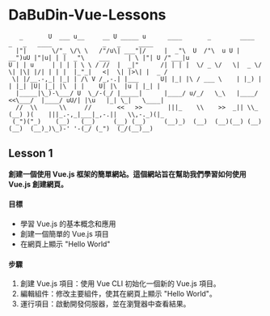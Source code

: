 # DaBuDin-Vue-Lessons
```
   _       U  ___ u__     __ U _____ u      ____       _        ____     _   _   ____              _   _     ____   
  |"|       \/"_ \/\ \   /"/u\| ___"|/     |  _"\  U  /"\  u U | __")uU |"|u| | |  _"\    ___     | \ |"| U /"___|u 
U | | u     | | | | \ \ / //  |  _|"      /| | | |  \/ _ \/   \|  _ \/ \| |\| |/| | | |  |_"_|   <|  \| |>\| |  _ / 
 \| |/__.-,_| |_| | /\ V /_,-.| |___      U| |_| |\ / ___ \    | |_) |  | |_| |U| |_| |\  | |    U| |\  |u | |_| |  
  |_____|\_)-\___/ U  \_/-(_/ |_____|      |____/ u/_/   \_\   |____/  <<\___/  |____/ uU/| |\u   |_| \_|   \____|  
  //  \\      \\     //       <<   >>       |||_    \\    >>  _|| \\_ (__) )(    |||_.-,_|___|_,-.||   \\,-._)(|_   
 (_")("_)    (__)   (__)     (__) (__)     (__)_)  (__)  (__)(__) (__)    (__)  (__)_)\_)-' '-(_/ (_")  (_/(__)__)
```

## Lesson 1
**創建一個使用 Vue.js 框架的簡單網站。這個網站旨在幫助我們學習如何使用 Vue.js 創建網頁。**<br>

#### 目標
* 學習 Vue.js 的基本概念和應用
* 創建一個簡單的 Vue.js 項目
* 在網頁上顯示 "Hello World"

#### 步驟
1. 創建 Vue.js 項目：使用 Vue CLI 初始化一個新的 Vue.js 項目。
2. 編輯組件：修改主要組件，使其在網頁上顯示 "Hello World"。
3. 運行項目：啟動開發伺服器，並在瀏覽器中查看結果。
